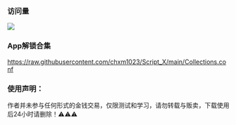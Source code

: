 ### 访问量

![](http://profile-counter.glitch.me/FoKit_Scripts/count.svg)

### App解锁合集

https://raw.githubusercontent.com/chxm1023/Script_X/main/Collections.conf

### 使用声明：

作者并未参与任何形式的金钱交易，仅限测试和学习，请勿转载与贩卖，下载使用后24小时请删除！⚠️⚠️⚠️
